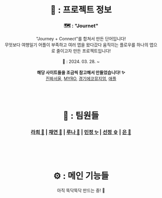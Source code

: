 <div align="center">
    <h1>📂 : 프로젝트 정보</h1>
    <h3>🗺️ : "Journet"</h3>
    "Journey + Connect"를 합쳐서 만든 단어입니다!<br>
    무엇보다 여행일기 어플이 부족하고 여러 앱을 왔다갔다 움직이는 플로우를 하나의 앱으로 줄이고자 만든 프로젝트입니다!
    <br>
    <br>
    📅 : 2024. 03. 28. ~
    <br>
    <br>
    <b>해당 사이트들을 조금씩 참고해서 만들었습니다! ✨</b><br>
    <a href="https://jinjja-seoul.com/">진짜서울</a>, <a href="https://www.myro.co.kr/">MYRO</a>, <a href="https://www.ecomuseum.kr/main.do">경기에코뮤지엄</a>, <a href="https://www.apple.com/kr/">애플</a>
</div>
<br>
<br>
<br>

<div align="center">
    <h1>👥 : 팀원들</h1>
    <h3>
        <a href="https://github.com/r6hex-1g">라희 🍑</a> |
        <a href="https://github.com/meoritdol">채연 🍍</a> |
        <a href="https://github.com/RunaUXLabs">루나 🌙</a> |
        <a href="https://github.com/alswjd03">민정 ✨</a> |
        <a href="https://github.com/adooooore">선정 🫑</a> |
        <a href="https://github.com/tmfdkdmsss">은 🎀</a>
    </h3>
</div>
<br>
<br>
<br>

<div align="center">
    <h1>⚙️ : 메인 기능들</h1>
    아직 뚝닥뚝닥 만드는 중! 🔨
</div>

